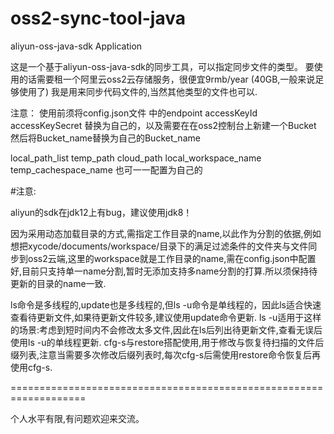 # oss2-sync-tool-java
aliyun-oss-java-sdk Application

这是一个基于aliyun-oss-java-sdk的同步工具，可以指定同步文件的类型。 要使用的话需要租一个阿里云oss2云存储服务，很便宜9rmb/year (40GB,一般来说足够使用了) 我是用来同步代码文件的,当然其他类型的文件也可以.

注意： 使用前须将config.json文件 中的endpoint accessKeyId accessKeySecret 替换为自己的，以及需要在在oss2控制台上新建一个Bucket 然后将Bucket_name替换为自己的Bucket_name

local_path_list temp_path cloud_path local_workspace_name temp_cachespace_name 也可一一配置为自己的

#注意:

aliyun的sdk在jdk12上有bug，建议使用jdk8！

因为采用动态加载目录的方式,需指定工作目录的name,以此作为分割的依据,例如想把xycode/documents/workspace/目录下的满足过滤条件的文件夹与文件同步到oss2云端,这里的workspace就是工作目录的name,需在config.json中配置好,目前只支持单一name分割,暂时无添加支持多name分割的打算.所以须保持待更新的目录的name一致.

ls命令是多线程的,update也是多线程的,但ls -u命令是单线程的，因此ls适合快速查看待更新文件,如果待更新文件较多,建议使用update命令更新. ls -u适用于这样的场景:考虑到短时间内不会修改太多文件,因此在ls后列出待更新文件,查看无误后使用ls -u的单线程更新. cfg-s与restore搭配使用,用于修改与恢复待扫描的文件后缀列表,注意当需要多次修改后缀列表时,每次cfg-s后需使用restore命令恢复后再使用cfg-s.

===================================================================

个人水平有限,有问题欢迎来交流。
